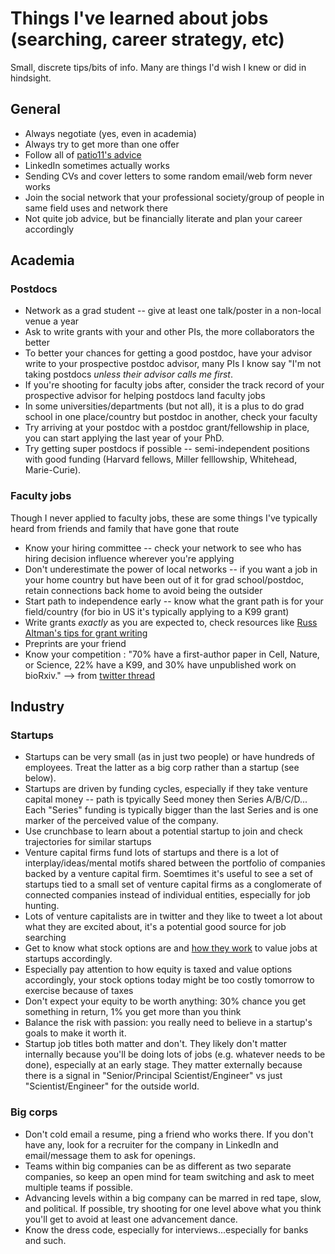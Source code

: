 # Things I've learned about jobs (searching, career strategy, etc)

Small, discrete tips/bits of info. Many are things I'd wish I knew or did in hindsight.

## General

* Always negotiate (yes, even in academia)
* Always try to get more than one offer
* Follow all of [patio11's advice](https://www.kalzumeus.com/)
* LinkedIn sometimes actually works
* Sending CVs and cover letters to some random email/web form never works
* Join the social network that your professional society/group of people in same field uses and network there
* Not quite job advice, but be financially literate and plan your career accordingly

## Academia

### Postdocs

* Network as a grad student -- give at least one talk/poster in a non-local venue a year
* Ask to write grants with your and other PIs, the more collaborators the better
* To better your chances for getting a good postdoc, have your advisor write to your prospective postdoc advisor, many PIs I know say "I'm not taking postdocs *unless their advisor calls me first*.
* If you're shooting for faculty jobs after, consider the track record of your prospective advisor for helping postdocs land faculty jobs
* In some universities/departments (but not all), it is a plus to do grad school in one place/country but postdoc in another, check your faculty
* Try arriving at your postdoc with a postdoc grant/fellowship in place, you can start applying the last year of your PhD.
* Try getting super postdocs if possible -- semi-independent positions with good funding  (Harvard fellows, Miller felllowship, Whitehead, Marie-Curie).

### Faculty jobs

Though I never applied to faculty jobs, these are some things I've typically heard from friends and family that have gone that route

* Know your hiring committee -- check your network to see who has hiring decision influence wherever you're applying
* Don't underestimate the power of local networks -- if you want a job in your home country but have been out of it for grad school/postdoc, retain connections back home to avoid being the outsider
* Start path to independence early -- know what the grant path is for your field/country (for bio in US it's typically applying to a K99 grant)
* Write grants *exactly* as you are expected to, check resources like [Russ Altman's tips for grant writing](http://bytesizebio.net/2012/07/19/ismb-2012-vignettes-pt-1-grant-writing-tips/)
* Preprints are your friend
* Know your competition : "70% have a first-author paper in Cell, Nature, or Science, 22% have a K99, and 30% have unpublished work on bioRxiv."  --> from [twitter thread](https://twitter.com/JSheltzer/status/1293234892063506433)

## Industry

### Startups

* Startups can be very small (as in just two people) or have hundreds of employees. Treat the latter as a big corp rather than a startup (see below).
* Startups are driven by funding cycles, especially if they take venture capital money -- path is tpyically Seed money then Series A/B/C/D... Each "Series" funding is typically bigger than the last Series and is one marker of the perceived value of the company.
* Use crunchbase to learn about a potential startup to join and check trajectories for similar startups
* Venture capital firms fund lots of startups and there is a lot of interplay/ideas/mental motifs shared between the portfolio of companies backed by a venture capital firm. Soemtimes it's useful to see a set of startups tied to a small set of venture capital firms as a conglomerate of connected companies instead of individual entities, especially for job hunting.
* Lots of venture capitalists are in twitter and they like to tweet a lot about what they are excited about, it's a potential good source for job searching
* Get to know what stock options are and [how they work](https://carta.com/blog/value-equity-offer-startup-equity-calculator/) to value jobs at startups accordingly.
* Especially pay attention to how equity is taxed and value options accordingly, your stock options today might be too costly tomorrow to exercise because of taxes
* Don't expect your equity to be worth anything: 30% chance you get something in return, 1% you get more than you think
* Balance the risk with passion: you really need to believe in a startup's goals to make it worth it.
* Startup job titles both matter and don't. They likely don't matter internally because you'll be doing lots of jobs (e.g. whatever needs to be done), especially at an early stage. They matter externally because there is a signal in "Senior/Principal Scientist/Engineer" vs just "Scientist/Engineer" for the outside world.

### Big corps

* Don't cold email a resume, ping a friend who works there. If you don't have any, look for a recruiter for the company in LinkedIn and email/message them to ask for openings.
* Teams within big companies can be as different as two separate companies, so keep an open mind for team switching and ask to meet multiple teams if possible.
* Advancing levels within a big company can be marred in red tape, slow, and political. If possible, try shooting for one level above what you think you'll get to avoid at least one advancement dance.
* Know the dress code, especially for interviews...especially for banks and such.

